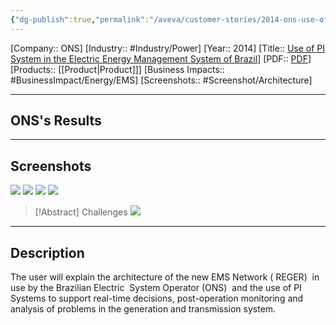 ```yaml
---
{"dg-publish":true,"permalink":"/aveva/customer-stories/2014-ons-use-of-pi-system-in-the-electric-energy-management-system-of-brazil/"}
---
```


[Company:: ONS]
[Industry:: #Industry/Power]
[Year:: 2014]
[Title:: [Use of PI System in the Electric Energy Management System of Brazil](https://resources.osisoft.com/presentations/use-of-pi-system-in-the-electric-energy-management-system-of-brazil/)]
[PDF:: [PDF](https://cdn.osisoft.com/corp/en/media/presentations/2014/UsersConference2014/PDF/UC2014_Chemtech_Reis_UseofPIintheElectricEnergyManagementSysteminBrazil.pdf)]
[Products:: [[Product\|Product]]]
[Business Impacts:: #BusinessImpact/Energy/EMS]
[Screenshots:: #Screenshot/Architecture] 

---
## ONS's Results

---
## Screenshots
![](https://i.imgur.com/kfSFuZs.png)
![](https://i.imgur.com/vJQZcmY.png)
![](https://i.imgur.com/Z7q0kPa.png)
![](https://i.imgur.com/WrhptE2.png)

> [!Abstract] Challenges
> ![](https://i.imgur.com/qzyRTJ9.png)
---
## Description
The user will explain the architecture of the new EMS Network ( REGER)  in use by the Brazilian Electric  System Operator (ONS)  and the use of PI Systems to support real-time decisions, post-operation monitoring and analysis of problems in the generation and transmission system.